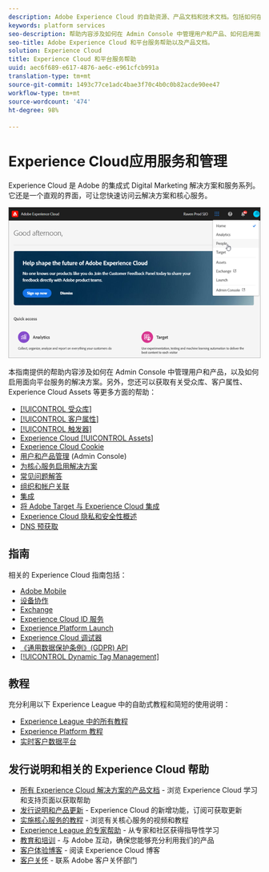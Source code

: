 ```yaml
---
description: Adobe Experience Cloud 的自助资源、产品文档和技术文档。包括如何在 Admin Console 中管理用户和产品、如何启用面向平台服务的解决方案，并且提供有关受众库、客户属性和 Experience Cloud Assets 等更多方面的帮助。
keywords: platform services
seo-description: 帮助内容涉及如何在 Admin Console 中管理用户和产品、如何启用面向平台服务的解决方案，并且提供有关受众库、客户属性和 Experience Cloud Assets 等更多方面的帮助。
seo-title: Adobe Experience Cloud 和平台服务帮助以及产品文档。
solution: Experience Cloud
title: Experience Cloud 和平台服务帮助
uuid: aec6f689-e617-4876-ae6c-e961cfcb991a
translation-type: tm+mt
source-git-commit: 1493c77ce1adc4bae3f70c4b0c0b82acde90ee47
workflow-type: tm+mt
source-wordcount: '474'
ht-degree: 98%

---
```



# Experience Cloud应用服务和管理

Experience Cloud 是 Adobe 的集成式 Digital Marketing 解决方案和服务系列。它还是一个直观的界面，可让您快速访问云解决方案和核心服务。

![Experience Cloud](assets/cloud-pulldown.png)

本指南提供的帮助内容涉及如何在 Admin Console 中管理用户和产品，以及如何启用面向平台服务的解决方案。另外，您还可以获取有关受众库、客户属性、Experience Cloud Assets 等更多方面的帮助：

* [[!UICONTROL 受众库]](audience-library/audience-library.md)
* [[!UICONTROL 客户属性]](attributes/attributes.md)
* [[!UICONTROL 触发器]](activation/triggers.md)
* [Experience Cloud [!UICONTROL Assets]](experience-cloud-assets/experience-cloud-assets.md)
* [Experience Cloud Cookie](cookies/cookies-privacy.md)
* [用户和产品管理](admin-getting-started/admin-getting-started.md) (Admin Console)
* [为核心服务启用解决方案](core-services/core-services.md)
* [常见问题解答](admin-getting-started/admin-getting-started.md)
* [组织和帐户关联](admin-getting-started/organizations.md)
* [集成](marketing-cloud-integrations.md)
* [将 Adobe Target 与 Experience Cloud 集成](https://docs.adobe.com/content/help/zh-Hans/target/using/integrate/a4t/a4t.html)
* [Experience Cloud 隐私和安全性概述](assets/Adobe-Marketing-Cloud-Privacy-and-Security-Overview.pdf)
* [DNS 预获取](admin-getting-started/admin-getting-started.md#concept_6BC8C6856E3644F8956D7AD0A96383B7)

## 指南

相关的 Experience Cloud 指南包括：

* [Adobe Mobile](https://docs.adobe.com/content/help/zh-Hans/mobile-services/using/home.html)
* [设备协作](https://docs.adobe.com/content/help/zh-Hans/device-co-op/using/home.html)
* [Exchange](https://experiencecloud.adobeexchange.com/)
* [Experience Cloud ID 服务](https://docs.adobe.com/content/help/zh-Hans/id-service/using/home.html)
* [Experience Platform Launch](https://docs.adobelaunch.com/)
* [Experience Cloud 调试器](https://docs.adobe.com/content/help/zh-Hans/debugger/using/experience-cloud-debugger.html)
* [《通用数据保护条例》(GDPR) API](https://www.adobe.io/apis/experiencecloud/gdpr.html)
* [[!UICONTROL Dynamic Tag Management]](https://docs.adobe.com/content/help/zh-Hans/dtm/using/dtm-home.translate.html)

## 教程

充分利用以下 Experience League 中的自助式教程和简短的使用说明：

* [Experience League 中的所有教程](https://experienceleague.corp.adobe.com/?lang=zh-Hans#quick-how-tos)
* [Experience Platform 教程](https://experienceleague.corp.adobe.com/docs/core-services-learn/tutorials/overview.html?lang=zh-Hans)
* [实时客户数据平台](https://experienceleague.corp.adobe.com/docs/platform-learn/tutorials/rtcdp/understanding-the-real-time-customer-data-platform.html?lang=zh-Hans)

## 发行说明和相关的 Experience Cloud 帮助

* [所有 Experience Cloud 解决方案的产品文档](https://docs.adobe.com/content/help/zh-Hans/experience-cloud/user-guides/home.html) - 浏览 Experience Cloud 学习和支持页面以获取帮助
* [发行说明和产品更新](https://docs.adobe.com/content/help/zh-Hans/release-notes/experience-cloud/current.html) - Experience Cloud 的新增功能，订阅可获取更新
* [实施核心服务的教程](https://docs.adobe.com/content/help/en/core-services-learn/tutorials/overview.html) - 浏览有关核心服务的视频和教程
* [Experience League 的专家帮助](https://landing.adobe.com/experience-league/) - 从专家和社区获得指导性学习
* [教育和培训](https://helpx.adobe.com/cn/learning.html?promoid=KAUDK) - 与 Adobe 互动，确保您能够充分利用我们的产品
* [客户体验博客](https://theblog.adobe.com/customer-experience/) - 阅读 Experience Cloud 博客
* [客户关怀](https://helpx.adobe.com/cn/contact/enterprise-support.ec.html) - 联系 Adobe 客户关怀部门
